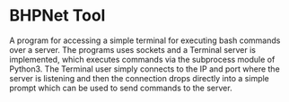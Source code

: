 # BHPNet Tool 

A program for accessing a simple terminal for executing bash commands over a
server. The programs uses sockets and a Terminal server is implemented, which
executes commands via the subprocess module of Python3. The Terminal user
simply connects to the IP and port where the server is listening and then the
connection drops directly into a simple prompt which can be used to send
commands to the server.
